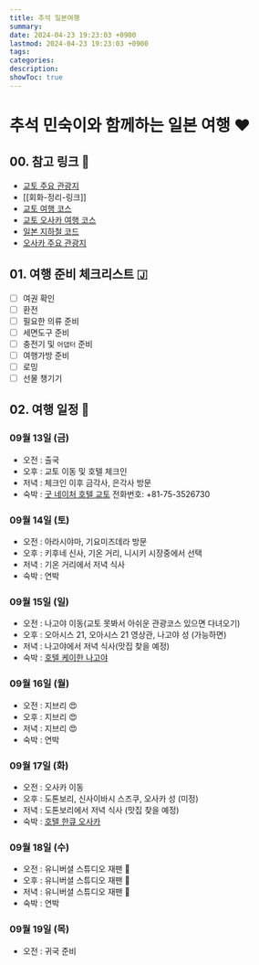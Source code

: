 ```yaml
---
title: 추석 일본여행
summary: 
date: 2024-04-23 19:23:03 +0900
lastmod: 2024-04-23 19:23:03 +0900
tags: 
categories: 
description: 
showToc: true
---
```


# 추석 민숙이와 함께하는 일본 여행 ❤️

## 00. 참고 링크 📌
- [교토 주요 관광지](https://brunch.co.kr/@whatsinmytrip/128)
- [[회화-정리-링크]]
- [교토 여행 코스](https://cafe.naver.com/20daelee/676850)
- [교토 오사카 여행 코스](https://cafe.naver.com/20daelee/653034)
- [일본 지하철 코드](https://cafe.naver.com/20daelee/676850)
- [오사카 주요 관광지](https://cafe.naver.com/20daelee/676850)

## 01. 여행 준비 체크리스트 🇯

- [ ] 여권 확인
- [ ] 환전
- [ ] 필요한 의류 준비
- [ ] 세면도구 준비
- [ ] 충전기 및 `어댑터` 준비
- [ ] 여행가방 준비
- [ ] 로밍
- [ ] 선물 챙기기

## 02. 여행 일정 📅

### 09월 13일 (금)
- 오전 : 출국
- 오후 : 교토 이동 및 호텔 체크인
- 저녁 : 체크인 이후 금각사, 은각사 방문
- 숙박 : [굿 네이처 호텔 교토](https://www.google.com/travel/search?q=%EA%B5%BF%20%EB%84%A4%EC%9D%B4%EC%B2%98%20%ED%98%B8%ED%85%94%20%EA%B5%90%ED%86%A0&g2lb=4814050%2C4874190%2C4893075%2C4965990%2C4969803%2C72277293%2C72302247%2C72317059%2C72406588%2C72414906%2C72421566%2C72470899%2C72471280%2C72472051%2C72473841%2C72481459%2C72485658%2C72486593%2C72520080%2C72536387%2C72569093%2C72602734%2C72614661%2C72616120%2C72619927%2C72620306%2C72626061%2C72635576%2C72647020%2C72648289%2C72658035%2C72663440%2C72671093%2C72686036%2C72686823%2C72691805%2C72697770%2C72710131%2C72722843&hl=en-KR&gl=kr&cs=1&ssta=1&ts=CAESCAoCCAMKAggDGhwSGhIUCgcI6A8QCRgKEgcI6A8QCRgLGAEyAhAAKgcKBToDS1JX&qs=CAEyE0Nnb0lnZXFqNnRMcHJzWXZFQUU4CkIJESTfyqg7JqpVQgkRGShlRB-2H9NCCRH-PnDg-u_M1VplCAEyYaoBXhABKhgiFOq1vyDrhKTsnbTsspgg7Zi47YWUKAkyHxABIhvg7BJPsRYtbj6QeCYumK8hENfyjZz7jLeTPw4yHxACIhvqtb8g64Sk7J207LKYIO2YuO2FlCDqtZDthqA&ap=aAG6AQhvdmVydmlldw&ictx=111&ved=0CAAQ5JsGahcKEwiYofjS0bWIAxUAAAAAHQAAAAAQDg)
전화번호: +81-75-3526730


### 09월 14일 (토)
- 오전 : 아라시야마, 기요미즈데라 방문
- 오후 : 키후네 신사, 기온 거리, 니시키 시장중에서 선택
- 저녁 : 기온 거리에서 저녁 식사
- 숙박 : 연박

### 09월 15일 (일)
- 오전 : 나고야 이동(교토 못봐서 아쉬운 관광코스 있으면 다녀오기)
- 오후 : 오아시스 21, 오아시스 21 영상관, 나고야 성 (가능하면)
- 저녁 : 나고야에서 저녁 식사(맛집 찾을 예정)
- 숙박 : [호텔 케이한 나고야](https://www.google.com/travel/search?q=%ED%98%B8%ED%85%94%20%EC%BC%80%EC%9D%B4%ED%95%9C%20%EB%82%98%EA%B3%A0%EC%95%BC%20(Hotel%20Keihan%20Nagoya)&g2lb=4814050%2C4874190%2C4893075%2C4965990%2C4969803%2C72277293%2C72302247%2C72317059%2C72406588%2C72414906%2C72421566%2C72470899%2C72471280%2C72472051%2C72473841%2C72481459%2C72485658%2C72486593%2C72520080%2C72536387%2C72569093%2C72602734%2C72614661%2C72616120%2C72619927%2C72620306%2C72626061%2C72635576%2C72647020%2C72648289%2C72658035%2C72663440%2C72671093%2C72686036%2C72686823%2C72691805%2C72697770%2C72710131%2C72722843&hl=en-KR&gl=kr&cs=1&ssta=1&ts=CAEaRwopEicyJTB4NjAwMzcxNDI2OWFiYjg0OToweGU3ZWRlYjI4MzMxZGI3OTESGhIUCgcI6A8QChgMEgcI6A8QChgNGAEyAhAA&qs=CAEyFENnc0lrZV8ybUlQbC12Ym5BUkFCOAJCCQmRtx0zKOvt50IJCZG3HTMo6-3n&ap=ugEHcmV2aWV3cw&ictx=111&ved=0CAAQ5JsGahcKEwiIqt7O0rWIAxUAAAAAHQAAAAAQBQ)

### 09월 16일 (월)
- 오전 : 지브리 😍
- 오후 : 지브리 😍
- 저녁 : 지브리 😍
- 숙박 : 연박

### 09월 17일 (화)
- 오전 : 오사카 이동
- 오후 : 도톤보리, 신사이바시 스즈쿠, 오사카 성 (미정)
- 저녁 : 도톤보리에서 저녁 식사 (맛집 찾을 예정)
- 숙박 : [호텔 한큐 오사카](https://google.com/travel/search?q=%ED%98%B8%ED%85%94%20%EB%89%B4%20%ED%95%9C%ED%81%90%20%EC%98%A4%EC%82%AC%EC%B9%B4%20(Hotel%20New%20Hankyu%20Osaka)&g2lb=4814050%2C4874190%2C4893075%2C4965990%2C4969803%2C72277293%2C72302247%2C72317059%2C72406588%2C72414906%2C72421566%2C72470899%2C72471280%2C72472051%2C72473841%2C72481459%2C72485658%2C72486593%2C72520080%2C72536387%2C72569093%2C72602734%2C72614661%2C72616120%2C72619927%2C72620306%2C72626061%2C72635576%2C72647020%2C72648289%2C72658035%2C72663440%2C72671093%2C72686036%2C72686823%2C72691805%2C72697770%2C72710131%2C72722843&hl=en-KR&gl=kr&cs=1&ssta=1&ts=CAEaRwopEicyJTB4NjAwMGU2OTFmNzZiNWRiMToweDE5Zjk4OWYwZmNjYmVlMDESGhIUCgcI6A8QCRgJEgcI6A8QCRgKGAEyAhAA&qs=CAEyE0Nnb0lnZHl2NW8tLTR2d1pFQUU4AkIJCQHuy_zwifkZQgkJAe7L_PCJ-Rk&ap=ugEHcmV2aWV3cw&ictx=111&ved=0CAAQ5JsGahcKEwiwsM221bWIAxUAAAAAHQAAAAAQCw)

### 09월 18일 (수)
- 오전 : 유니버셜 스튜디오 재팬 🎢
- 오후 : 유니버셜 스튜디오 재팬 🎢
- 저녁 : 유니버셜 스튜디오 재팬 🎢
- 숙박 : 연박

### 09월 19일 (목)
- 오전 : 귀국 준비
